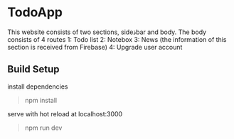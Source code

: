 # TodoApp
This website consists of two sections, sideذbar and body.
The body consists of 4 routes
1: Todo list
2: Notebox
3: News (the information of this section is received from Firebase)
4: Upgrade user account


## Build Setup

install dependencies
> npm install

serve with hot reload at localhost:3000
> npm run dev
